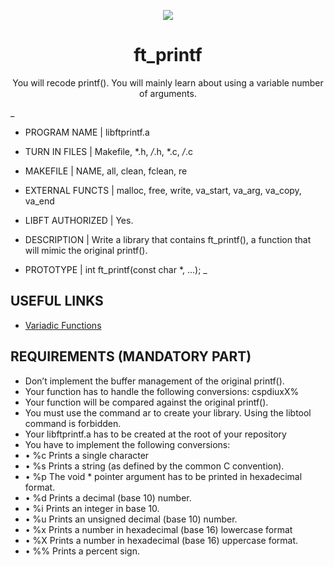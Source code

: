 <p align="center">
<img src="./gnl-logo.png" />
</p>
<h1 align="center">ft_printf</h1>
<p align="center">You will recode printf(). You will mainly learn about using a variable number of arguments.</p>

_

- PROGRAM NAME |
libftprintf.a

- TURN IN FILES |
Makefile, *.h, */*.h, *.c, */*.c

- MAKEFILE |
NAME, all, clean, fclean, re

- EXTERNAL FUNCTS |
malloc, free, write,
va_start, va_arg, va_copy, va_end

- LIBFT AUTHORIZED |
Yes.

- DESCRIPTION |
Write a library that contains ft_printf(), a function that will mimic the original printf().

- PROTOTYPE |
int ft_printf(const char *, ...);
_

<h2>USEFUL LINKS</h2>
<ul>
<li><a href="https://github.com/fegastal/42SP_ft_printf_contents/blob/main/variadic_functions.pdf">Variadic Functions</a></li>
</ul>

<h2>REQUIREMENTS (MANDATORY PART)</h2>
<ul>
<li>Don’t implement the buffer management of the original printf().</li>
<li>Your function has to handle the following conversions: cspdiuxX%</li>
<li>Your function will be compared against the original printf().</li>
<li>You must use the command ar to create your library. Using the libtool command is forbidden.</li>
<li>Your libftprintf.a has to be created at the root of your repository</li>
<li>You have to implement the following conversions:</li>
<li>• %c Prints a single character</li>
<li>• %s Prints a string (as defined by the common C convention).</li>
<li>• %p The void * pointer argument has to be printed in hexadecimal format.</li>
<li>• %d Prints a decimal (base 10) number.</li>
<li>• %i Prints an integer in base 10.</li>
<li>• %u Prints an unsigned decimal (base 10) number.</li>
<li>• %x Prints a number in hexadecimal (base 16) lowercase format</li>
<li>• %X Prints a number in hexadecimal (base 16) uppercase format.</li>
<li>• %% Prints a percent sign.</li>
</ul>
